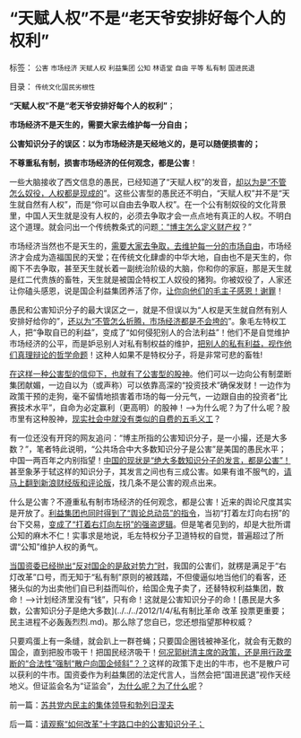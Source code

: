 # “天赋人权”不是“老天爷安排好每个人的权利”

标签： `公害` `市场经济` `天赋人权` `利益集团` `公知` `林语堂` `自由` `平等` `私有制` `国进民退` 

目录： `传统文化国民劣根性`

**“天赋人权”不是“老天爷安排好每个人的权利”**；

**市场经济不是天生的，需要大家去维护每一分自由；**

**公害知识分子的误区：以为市场经济是天经地义的，是可以随便损害的；**

**不尊重私有制，损害市场经济的任何观念，都是公害**！

一些大脑接收了西文信息的愚民，已经知道了“天赋人权”的发音，[却以为是“不管怎么奴役，人权都是现成的](../../../2010/5/12/法治什么条件下是合理的？是低成本的？.md)”。这些公害型的愚民还不明白，“天赋人权”并不是“天生就自然有人权”，而是“你可以自由去争取人权”。在一个公有制奴役的文化背景里，中国人天生就是没有人权的，必须去争取才会一点点地有真正的人权。不明白这个道理。就会问出一个传统教条式的问题[：“博主怎么定义财产权](../../../2011/1/26/人权不是人道，人道透支人权.md)？”

市场经济当然也不是天生的，[需要大家去争取，去维护每一分的市场自由](../../../2012/1/10/股民自已不反对股市谷物法，无人会替股民反对.md)，市场经济才会成为造福国民的天堂；在传统文化肆虐的中华大地，自由也不是天生的，你阁下不去争取，甚至天生就长着一副统治阶级的大脑，你和你的家庭，那是天生就是红二代贵族的畜牲，天生就是被国企特权工人奴役的猪狗。你被奴役了，人家还让你磕头感恩，说是国企利益集团养活了你，[让你向他们的毛主子感恩！谢罪](../../../2012/5/18/“如何改革”永远等价于“是否改革”；.md)！

愚民和公害知识分子的最大误区之一，就是不但误以为“人权是天生就自然有别人安排好给你的”，[还以为“不管怎么折腾，市场经济都是不会垮的](../../../2012/5/10/警惕文革者却常迷恋吗啡，在地狱追求“通往奴役之路”.md)”。象毛左特权工人，把“争取自已的利益”，变成了“如何侵犯别人的合法利益”！他们不是自觉维护市场经济的公平，而是妒忌别人对私有制权益的维护，[把别人的私有利益，视作他们真理辩论的哲学命题](../../../2012/4/22/坐而论道象天人，道貌岸然似真君.md)！这种人如果不是特权分子，将是非常可悲的畜牲!

[在这样一种公害型的信仰下，也就有了公害型的股神](../../../2011/12/28/季节性股神现象：算命神棍和股神半仙.md)。他们可以一边向公有制垄断集团献媚，一边自以为（或声称）可以依靠高深的“投资技术”确保发财！一边作为政策干预的走狗，毫不留情地损害着市场的每一分元气，一边跟自由的投资者“比赛技术水平”，自命为必定赢利（更高明）的股神！——>为什么呢？为了什么呢？股市里有这种股神，[现实社会中就没有类似的自费的五毛义工](../../../2009/8/24/先富起来的五毛义工慈善活动.md)？

有一位还没有开窍的网友追问：“博主所指的公害知识分子，是一小撮，还是大多数？”，笔者特此说明，“公共场合中大多数知识分子是公害”是美国的愚民水平；中国一两百年之内别指望！[中国的现状是“绝大多数知识分子的发言，都是公害”！](../../../2012/5/13/公有制不是可以道德操守的社会;.md)甚至象茅于轼这样的知识分子，其发言之间也有三成公害。如果有谁不服气的，[请马上翻到新浪财经版和评论版](../../../2010/12/13/呼吁股市计划经济的市场公害.md)，找几条不是公害的观点出来。

什么是公害？不遵重私有制市场经济的任何观念，都是公害！近来的舆论尺度其实是开放了。[利益集团也同时得到了“舆论总动员”的指令](../../../2011/11/4/民粹冲击波的凶险和成因.md)，当初“打着左灯向右拐”的台下交易，[变成了“打着右灯向左拐”的强盗逻辑](../../../2012/5/15/万一出现改革旗号下的国进民退，您有思想准备吗？.md)。但是笔者见到的，却是大批所谓公知的麻木不仁！实事求是地说，毛左特权分子卫道特权的自觉，普遍超过了所谓“公知”维护人权的勇气。

[当国资委已经抛出“反对国企的是敌对势力”时](../../../2012/5/16/改革不要“雷日科夫主义”.md)，我国的公害们，就楞是满足于“右灯改革”口号，而无知于“私有制”原则的被践踏，不但傻逼似地当他们的看客，还猪头似的为出卖他们自已利益而叫价，给国企鬼子卖了，还替特权利益集团，数命！——>计划经济里没有“钱”，只有命！这就是公害知识分子的命！[愚民是大多数，公害知识分子是绝大多数](../../../2012/1/4/私有制比革命 改革 投票更重要；民主进程不必轰轰烈烈.md)。那么除了您自已，您还想指望那种权威？

只要鸡蛋上有一条缝，就会趴上一群苍蝇；只要国企圈钱被神圣化，就会有无数的国企，直到把股市吸干！把国民经济吸干！[何况郭树清主席的政策，还是用行政垄断的“合法性”强制“散户向国企倾斜”？？](../../../2012/4/25/中国“民主”不重视私有制条件，吴英能往何处逃.md)这样的政策下走出的牛市，也不是散户可以获利的牛市。国资委作为利益集团的法定代言人，当然会把“国进民退”视作天经地义。但证监会名为“证监会”，[为什么呢？为了什么呢](../../../2012/4/24/证监会不是“证券价格监制会”及斯大林的正义.md)？



前一篇：[苏共党内民主的集体领导和勃列日涅夫](../../../2012/5/21/苏共党内民主的集体领导和勃列日涅夫.md)

后一篇：[请观察“如何改革”十字路口中的公害知识分子；](../../../2012/5/21/请观察“如何改革”十字路口中的公害知识分子；.md)
